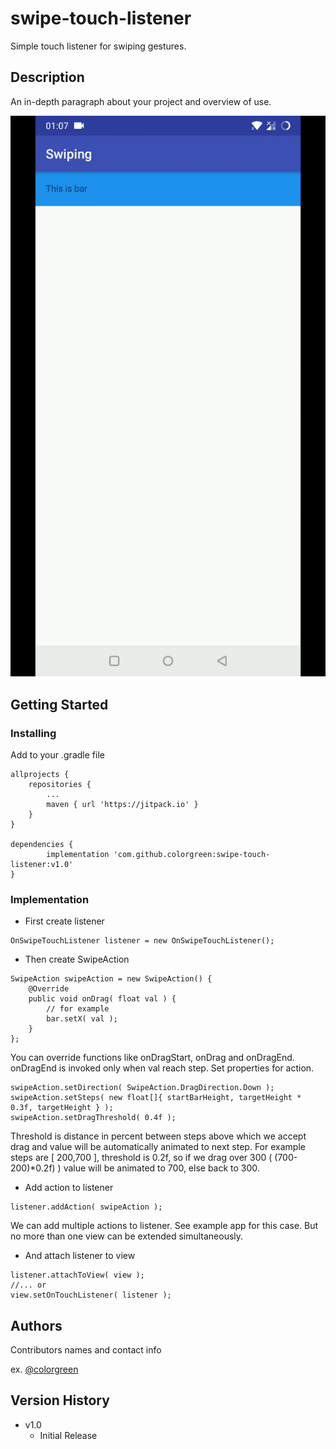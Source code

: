 # swipe-touch-listener

Simple touch listener for swiping gestures.

## Description

An in-depth paragraph about your project and overview of use.

![presentation gif](/screenshots/main.gif)

## Getting Started

### Installing

Add to your .gradle file

```
allprojects {
    repositories {
        ...
        maven { url 'https://jitpack.io' }
    }
}
    
dependencies {
        implementation 'com.github.colorgreen:swipe-touch-listener:v1.0'
}
```

### Implementation

* First create listener
```
OnSwipeTouchListener listener = new OnSwipeTouchListener();
```
* Then create SwipeAction
```
SwipeAction swipeAction = new SwipeAction() {
    @Override
    public void onDrag( float val ) {
        // for example
        bar.setX( val );
    }
};
```
You can override functions like onDragStart, onDrag and onDragEnd. onDragEnd is invoked only when val reach step.
Set properties for action.
```
swipeAction.setDirection( SwipeAction.DragDirection.Down );
swipeAction.setSteps( new float[]{ startBarHeight, targetHeight * 0.3f, targetHeight } );
swipeAction.setDragThreshold( 0.4f );
```
Threshold is distance in percent between steps above which we accept drag and value will be automatically animated to next step.
For example steps are [ 200,700 ], threshold is 0.2f, so if we drag over 300 ( (700-200)*0.2f) ) value will be animated to 700, else back to 300.

* Add action to listener
```
listener.addAction( swipeAction );
```
We can add multiple actions to listener. See example app for this case. But no more than one view can be extended simultaneously.
* And attach listener to view
```
listener.attachToView( view );
//... or
view.setOnTouchListener( listener );
```

## Authors

Contributors names and contact info

ex. [@colorgreen](https://github.com/colorgreen)

## Version History

* v1.0
    * Initial Release

